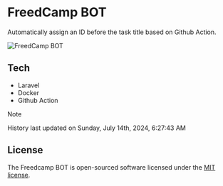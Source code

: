 # FreedCamp BOT

Automatically assign an ID before the task title based on Github Action.

![FreedCamp BOT](https://repository-images.githubusercontent.com/737932867/7d34798b-2680-471c-b089-a78a718d3d6a)

## Tech

- Laravel
- Docker
- Github Action

> [!NOTE]  
> History last updated on Sunday, July 14th, 2024, 6:27:43 AM

## License

The Freedcamp BOT is open-sourced software licensed under the [MIT license](https://opensource.org/licenses/MIT).
